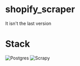# shopify_scraper

It isn't the last version

# Stack

![Postgres](https://img.shields.io/badge/postgres-%23316192.svg?style=for-the-badge&logo=postgresql&logoColor=white) ![Scrapy]([https://img.shields.io/badge/scrapy](https://img.shields.io/badge/postgres-%23316192.svg?style=for-the-badge&logo=postgresql&logoColor=white))

